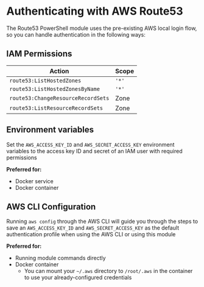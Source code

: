# Authenticating with AWS Route53
The Route53 PowerShell module uses the pre-existing AWS local login flow, so you can handle authentication in the following ways:

## IAM Permissions
| Action                             | Scope |
|------------------------------------|-------|
| `route53:ListHostedZones`          | `'*'` |
| `route53:ListHostedZonesByName`    | `'*'` |
| `route53:ChangeResourceRecordSets` | Zone  |
| `route53:ListResourceRecordSets`   | Zone  |

## Environment variables
Set the `AWS_ACCESS_KEY_ID` and `AWS_SECRET_ACCESS_KEY` environment variables to the access key ID and secret of an IAM user with required permissions

**Preferred for:**
* Docker service
* Docker container

## AWS CLI Configuration
Running `aws config` through the AWS CLI will guide you through the steps to save an `AWS_ACCESS_KEY_ID` and `AWS_SECRET_ACCESS_KEY` as the default authentication profile when using the AWS CLI or using this module

**Preferred for:**
* Running module commands directly
* Docker container
    * You can mount your `~/.aws` directory to `/root/.aws` in the container to use your already-configured credentials
